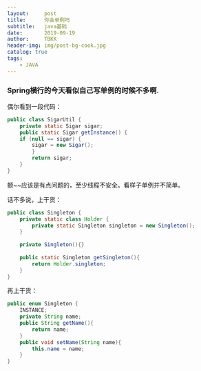 ```yaml
---
layout:     post
title:      你会单例吗
subtitle:   java基础
date:       2019-09-19
author:     TBKK
header-img: img/post-bg-cook.jpg
catalog: true
tags:
    - JAVA
---
```


### Spring横行的今天看似自己写单例的时候不多啊.

偶尔看到一段代码：


``` java
public class SigarUtil {
    private static Sigar sigar;
    public static Sigar getInstance() {
    if (null == sigar) {
        sigar = new Sigar();
        }
        return sigar;
    }
}
``` 

额~~应该是有点问题的，至少线程不安全。看样子单例并不简单。

话不多说，上干货：

``` java
public class Singleton {
    private static class Holder {
        private static Singleton singleton = new Singleton();
    }
 
    private Singleton(){}
 
    public static Singleton getSingleton(){
        return Holder.singleton;
    }
}
``` 
再上干货：
``` java
public enum Singleton {
    INSTANCE;
    private String name;
    public String getName(){
        return name;
    }
    public void setName(String name){
        this.name = name;
    }
}
```

